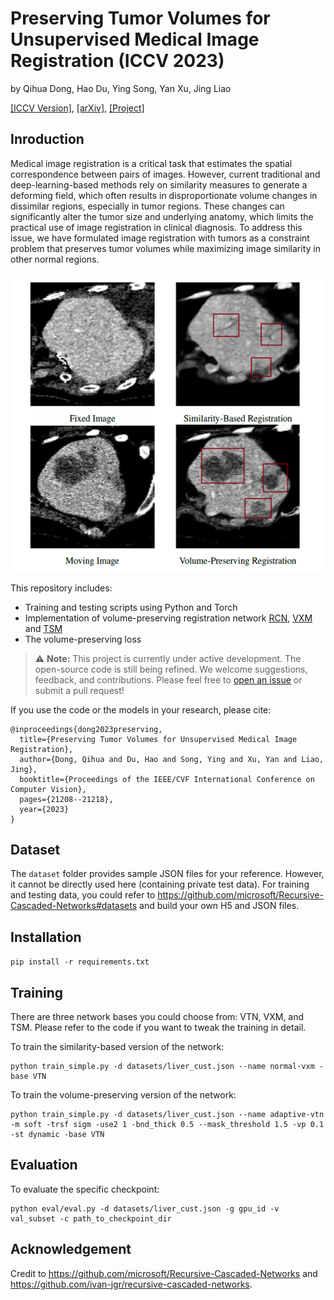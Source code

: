 # Preserving Tumor Volumes for Unsupervised Medical Image Registration (ICCV 2023)

by Qihua Dong, Hao Du, Ying Song, Yan Xu, Jing Liao

[[ICCV Version]](https://openaccess.thecvf.com/content/ICCV2023/papers/Dong_Preserving_Tumor_Volumes_for_Unsupervised_Medical_Image_Registration_ICCV_2023_paper.pdf), [[arXiv]](https://arxiv.org/abs/2309.10153), [[Project]](https://dddraxxx.github.io/Volume-Preserving-Registration/)

## Inroduction
Medical image registration is a critical task that estimates the spatial correspondence between pairs of images. However, current traditional and deep-learning-based methods rely on similarity measures to generate a deforming field, which often results in disproportionate volume changes in dissimilar regions, especially in tumor regions. These changes can significantly alter the tumor size and underlying anatomy, which limits the practical use of image registration in clinical diagnosis. To address this issue, we have formulated image registration with tumors as a constraint problem that preserves tumor volumes while maximizing image similarity in other normal regions.
<p align="center">
  <img src="./read_me/teaser.png" alt="image" width="500"/>
</p>

This repository includes:

* Training and testing scripts using Python and Torch
* Implementation of volume-preserving registration network [RCN](https://github.com/microsoft/Recursive-Cascaded-Networks), [VXM](https://github.com/voxelmorph/voxelmorph/tree/dev) and [TSM](https://github.com/junyuchen245/TransMorph_Transformer_for_Medical_Image_Registration)
* The volume-preserving loss

> :warning: **Note:** This project is currently under active development. The open-source code is still being refined. We welcome suggestions, feedback, and contributions. Please feel free to [open an issue](https://github.com/dddraxxx/Medical-Reg-with-Volume-Preserving/issues) or submit a pull request!

If you use the code or the models in your research, please cite:
```
@inproceedings{dong2023preserving,
  title={Preserving Tumor Volumes for Unsupervised Medical Image Registration},
  author={Dong, Qihua and Du, Hao and Song, Ying and Xu, Yan and Liao, Jing},
  booktitle={Proceedings of the IEEE/CVF International Conference on Computer Vision},
  pages={21208--21218},
  year={2023}
}
```

## Dataset

The `dataset` folder provides sample JSON files for your reference. However, it cannot be directly used here (containing private test data). For training and testing data, you could refer to https://github.com/microsoft/Recursive-Cascaded-Networks#datasets and build your own H5 and JSON files.

## Installation
`pip install -r requirements.txt`

## Training
There are three network bases you could choose from: VTN, VXM, and TSM. Please refer to the code if you want to tweak the training in detail.

To train the similarity-based version of the network:
```
python train_simple.py -d datasets/liver_cust.json --name normal-vxm -base VTN
```
To train the volume-preserving version of the network:
```
python train_simple.py -d datasets/liver_cust.json --name adaptive-vtn -m soft -trsf sigm -use2 1 -bnd_thick 0.5 --mask_threshold 1.5 -vp 0.1 -st dynamic -base VTN
```

## Evaluation
To evaluate the specific checkpoint:
```
python eval/eval.py -d datasets/liver_cust.json -g gpu_id -v val_subset -c path_to_checkpoint_dir
```

## Acknowledgement

Credit to https://github.com/microsoft/Recursive-Cascaded-Networks and https://github.com/ivan-jgr/recursive-cascaded-networks.
